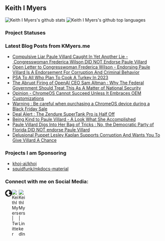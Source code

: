 <!--
**KeithIMyers/KeithIMyers** is a ✨ _special_ ✨ repository because its `README.md` (this file) appears on your GitHub profile.

Here are some ideas to get you started:

- 🔭 I’m currently working on ...
- 🌱 I’m currently learning ...
- 👯 I’m looking to collaborate on ...
- 🤔 I’m looking for help with ...
- 💬 Ask me about ...
- 📫 How to reach me: ...
- 😄 Pronouns: ...
- ⚡ Fun fact: ...
-->
## Keith I Myers
  <img height="180em" src="https://github-readme-stats.vercel.app/api?username=KeithIMyers&show_icons=true&theme=merko&count_private=true" alt="Keith I Myers's github stats" /> <img height="180em" src="https://github-readme-stats.vercel.app/api/top-langs/?username=KeithIMyers&theme=merko&layout=compact" alt="Keith I Myers's github top languages" />
  
### Project Statuses

### Latest Blog Posts from KMyers.me
<!-- BLOG-POST-LIST:START -->
 - [Compulsive Liar Paule Villard Caught In Yet Another Lie - Congresswoman Frederica Wilson DID NOT Endorse Paule Villard](https://kmyers.me/blog/paule-villard/compulsive-liar-paule-villard-caught-in-yet-another-lie-- congresswoman-frederica-wilson-did-not-endorse-paule-villard/)
 - [Open Letter to Congresswoman Frederica Wilson - Endorsing Paule Villard Is A Endorsement For Corruption And Criminal Behavior](https://kmyers.me/blog/paule-villard/open-letter-to-congresswoman-frederica-wilson-endorsing-paule-villard-is-a-endorsement-for-corruption-and-criminal-behavior/)
 - [PSA To All Who Plan To Cook A Turkey In 2023](https://kmyers.me/blog/humor/psa-to-all-who-plan-to-cook-a-turkey-in-2023/)
 - [The Abrupt Firing of OpenAI CEO Sam Altman : Why The Federal Government Should Treat This As A Matter of National Security](https://kmyers.me/blog/openai/the-abrupt-firing-of-openai-ceo-sam-altman-why-the-federal-government-should-treat-this-as-a-matter-of-national-security/)
 - [Opinion - ChromeOS Cannot Succeed Unless It Embraces OEM Customizations](https://kmyers.me/blog/chromeos/opinion-chromeos-cannot-succeed-unless-it-embraces-oem-customizations/)
 - [Warning : Be careful when purchasing a ChromeOS device during a Black Friday Sale](https://kmyers.me/blog/chromeos/warning-be-careful-when-purchasing-a-chromeos-device-during-a-black-friday-sale/)
 - [Deal Alert : The Zendure SuperTank Pro is Half Off](https://kmyers.me/blog/sale/deal-alert-the-zendure-supertank-pro-is-half-off/)
 - [Being Kind to Paule Villard - A Look What She Accomplished](https://kmyers.me/blog/paule-villard/being-kind-to-paule-villard-a-look-what-she-accomplished/)
 - [Paule Villard Digs Into Her Bag of Tricks : No, the Democratic Party of Florida DID NOT endorse Paule Villard](https://kmyers.me/blog/paule-villard/paule-villard-digs-into-her-bag-of-tricks-no-the-democratic-party-of-florida-did-not-endorse-paule-villard/)
 - [Delusional Puppet Lesley Kaplan Supports Corruption And Wants You To Give Villard A Chance](https://kmyers.me/blog/paule-villard/delusional-puppet-lesley-kaplan-supports-corruption-and-wants-you-to-give-villard-a-chance/)
<!-- BLOG-POST-LIST:END -->

### Projects I am Sponsoring

- [khoj-ai/khoj](https://github.com/khoj-ai/khoj)
- [squidfunk/mkdocs-material](https://github.com/squidfunk/mkdocs-material)

### Connect with me on Social Media:

[<img align="left" alt="KMyers.me" width="22px" src="https://raw.githubusercontent.com/iconic/open-iconic/master/svg/globe.svg" />][website]
[<img align="left" alt="KeithIMyers| Twitter" width="22px" src="https://cdn.jsdelivr.net/npm/simple-icons@v3/icons/twitter.svg" />][twitter]
[<img align="left" alt="KeithIMyers | LinkedIn" width="22px" src="https://cdn.jsdelivr.net/npm/simple-icons@v3/icons/linkedin.svg" />][linkedin]
<br />

[website]: https://KMyers.me
[twitter]: https://twitter.com/KeithIMyers
[linkedin]: https://linkedin.com/in/keithimyers/
